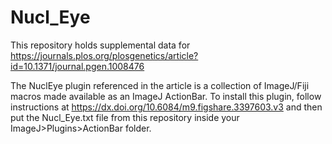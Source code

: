 # Nucl_Eye
This repository holds supplemental data for 
https://journals.plos.org/plosgenetics/article?id=10.1371/journal.pgen.1008476

The NuclEye plugin referenced in the article is a collection of ImageJ/Fiji macros made available as an ImageJ ActionBar. To install this plugin, follow instructions at https://dx.doi.org/10.6084/m9.figshare.3397603.v3 and then put the Nucl_Eye.txt file from this repository inside your ImageJ>Plugins>ActionBar folder. 
